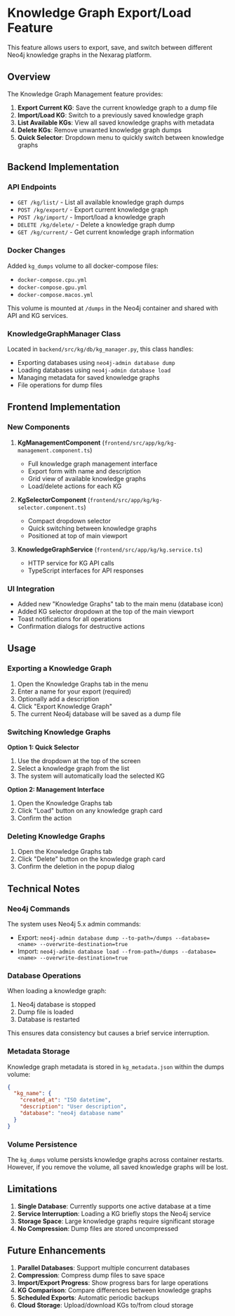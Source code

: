 # Knowledge Graph Export/Load Feature

This feature allows users to export, save, and switch between different Neo4j knowledge graphs in the Nexarag platform.

## Overview

The Knowledge Graph Management feature provides:

1. **Export Current KG**: Save the current knowledge graph to a dump file
2. **Import/Load KG**: Switch to a previously saved knowledge graph
3. **List Available KGs**: View all saved knowledge graphs with metadata
4. **Delete KGs**: Remove unwanted knowledge graph dumps
5. **Quick Selector**: Dropdown menu to quickly switch between knowledge graphs

## Backend Implementation

### API Endpoints

- `GET /kg/list/` - List all available knowledge graph dumps
- `POST /kg/export/` - Export current knowledge graph
- `POST /kg/import/` - Import/load a knowledge graph
- `DELETE /kg/delete/` - Delete a knowledge graph dump
- `GET /kg/current/` - Get current knowledge graph information

### Docker Changes

Added `kg_dumps` volume to all docker-compose files:
- `docker-compose.cpu.yml`
- `docker-compose.gpu.yml` 
- `docker-compose.macos.yml`

This volume is mounted at `/dumps` in the Neo4j container and shared with API and KG services.

### KnowledgeGraphManager Class

Located in `backend/src/kg/db/kg_manager.py`, this class handles:
- Exporting databases using `neo4j-admin database dump`
- Loading databases using `neo4j-admin database load`
- Managing metadata for saved knowledge graphs
- File operations for dump files

## Frontend Implementation

### New Components

1. **KgManagementComponent** (`frontend/src/app/kg/kg-management.component.ts`)
   - Full knowledge graph management interface
   - Export form with name and description
   - Grid view of available knowledge graphs
   - Load/delete actions for each KG

2. **KgSelectorComponent** (`frontend/src/app/kg/kg-selector.component.ts`)
   - Compact dropdown selector
   - Quick switching between knowledge graphs
   - Positioned at top of main viewport

3. **KnowledgeGraphService** (`frontend/src/app/kg/kg.service.ts`)
   - HTTP service for KG API calls
   - TypeScript interfaces for API responses

### UI Integration

- Added new "Knowledge Graphs" tab to the main menu (database icon)
- Added KG selector dropdown at the top of the main viewport
- Toast notifications for all operations
- Confirmation dialogs for destructive actions

## Usage

### Exporting a Knowledge Graph

1. Open the Knowledge Graphs tab in the menu
2. Enter a name for your export (required)
3. Optionally add a description
4. Click "Export Knowledge Graph"
5. The current Neo4j database will be saved as a dump file

### Switching Knowledge Graphs

**Option 1: Quick Selector**
1. Use the dropdown at the top of the screen
2. Select a knowledge graph from the list
3. The system will automatically load the selected KG

**Option 2: Management Interface**
1. Open the Knowledge Graphs tab
2. Click "Load" button on any knowledge graph card
3. Confirm the action

### Deleting Knowledge Graphs

1. Open the Knowledge Graphs tab
2. Click "Delete" button on the knowledge graph card
3. Confirm the deletion in the popup dialog

## Technical Notes

### Neo4j Commands

The system uses Neo4j 5.x admin commands:
- Export: `neo4j-admin database dump --to-path=/dumps --database=<name> --overwrite-destination=true`
- Import: `neo4j-admin database load --from-path=/dumps --database=<name> --overwrite-destination=true`

### Database Operations

When loading a knowledge graph:
1. Neo4j database is stopped
2. Dump file is loaded
3. Database is restarted

This ensures data consistency but causes a brief service interruption.

### Metadata Storage

Knowledge graph metadata is stored in `kg_metadata.json` within the dumps volume:
```json
{
  "kg_name": {
    "created_at": "ISO datetime",
    "description": "User description",
    "database": "neo4j database name"
  }
}
```

### Volume Persistence

The `kg_dumps` volume persists knowledge graphs across container restarts. However, if you remove the volume, all saved knowledge graphs will be lost.

## Limitations

1. **Single Database**: Currently supports one active database at a time
2. **Service Interruption**: Loading a KG briefly stops the Neo4j service
3. **Storage Space**: Large knowledge graphs require significant storage
4. **No Compression**: Dump files are stored uncompressed

## Future Enhancements

1. **Parallel Databases**: Support multiple concurrent databases
2. **Compression**: Compress dump files to save space
3. **Import/Export Progress**: Show progress bars for large operations
4. **KG Comparison**: Compare differences between knowledge graphs
5. **Scheduled Exports**: Automatic periodic backups
6. **Cloud Storage**: Upload/download KGs to/from cloud storage
